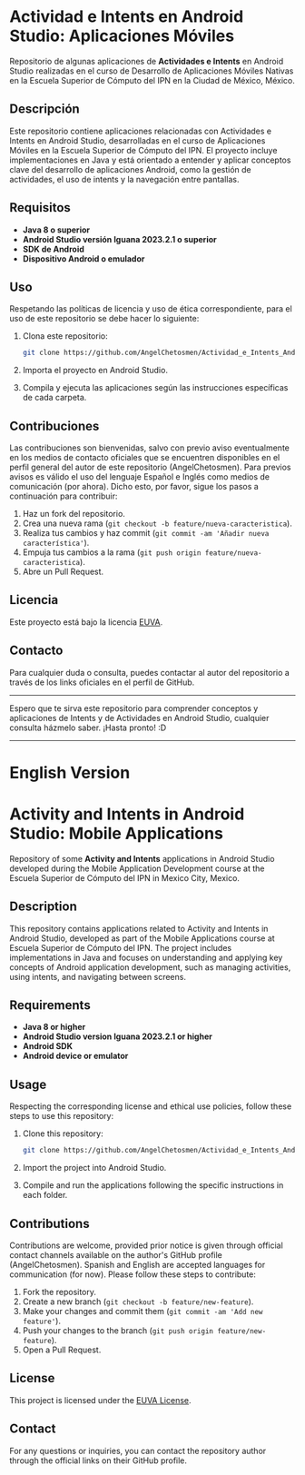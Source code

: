 # Actividad e Intents en Android Studio: Aplicaciones Móviles

Repositorio de algunas aplicaciones de **Actividades e Intents** en Android Studio realizadas en el curso de Desarrollo de Aplicaciones Móviles Nativas en la Escuela Superior de Cómputo del IPN en la Ciudad de México, México.

## Descripción

Este repositorio contiene aplicaciones relacionadas con Actividades e Intents en Android Studio, desarrolladas en el curso de Aplicaciones Móviles en la Escuela Superior de Cómputo del IPN. El proyecto incluye implementaciones en Java y está orientado a entender y aplicar conceptos clave del desarrollo de aplicaciones Android, como la gestión de actividades, el uso de intents y la navegación entre pantallas.

## Requisitos

- **Java 8 o superior**
- **Android Studio versión Iguana 2023.2.1 o superior**
- **SDK de Android**
- **Dispositivo Android o emulador**

## Uso

Respetando las políticas de licencia y uso de ética correspondiente, para el uso de este repositorio se debe hacer lo siguiente:

1. Clona este repositorio:

    ```bash
    git clone https://github.com/AngelChetosmen/Actividad_e_Intents_AndroidStudio_AplicacionesMoviles.git
    ```

2. Importa el proyecto en Android Studio.

3. Compila y ejecuta las aplicaciones según las instrucciones específicas de cada carpeta.

## Contribuciones

Las contribuciones son bienvenidas, salvo con previo aviso eventualmente en los medios de contacto oficiales que se encuentren disponibles en el perfil general del autor de este repositorio (AngelChetosmen). Para previos avisos es válido el uso del lenguaje Español e Inglés como medios de comunicación (por ahora). Dicho esto, por favor, sigue los pasos a continuación para contribuir:

1. Haz un fork del repositorio.
2. Crea una nueva rama (`git checkout -b feature/nueva-caracteristica`).
3. Realiza tus cambios y haz commit (`git commit -am 'Añadir nueva característica'`).
4. Empuja tus cambios a la rama (`git push origin feature/nueva-caracteristica`).
5. Abre un Pull Request.

## Licencia

Este proyecto está bajo la licencia [EUVA](LICENSE).

## Contacto

Para cualquier duda o consulta, puedes contactar al autor del repositorio a través de los links oficiales en el perfil de GitHub.

---

Espero que te sirva este repositorio para comprender conceptos y aplicaciones de Intents y de Actividades en Android Studio, cualquier consulta házmelo saber. ¡Hasta pronto! :D

---
# English Version
# Activity and Intents in Android Studio: Mobile Applications

Repository of some **Activity and Intents** applications in Android Studio developed during the Mobile Application Development course at the Escuela Superior de Cómputo del IPN in Mexico City, Mexico.

## Description

This repository contains applications related to Activity and Intents in Android Studio, developed as part of the Mobile Applications course at Escuela Superior de Cómputo del IPN. The project includes implementations in Java and focuses on understanding and applying key concepts of Android application development, such as managing activities, using intents, and navigating between screens.

## Requirements

- **Java 8 or higher**
- **Android Studio version Iguana 2023.2.1 or higher**
- **Android SDK**
- **Android device or emulator**

## Usage

Respecting the corresponding license and ethical use policies, follow these steps to use this repository:

1. Clone this repository:

    ```bash
    git clone https://github.com/AngelChetosmen/Actividad_e_Intents_AndroidStudio_AplicacionesMoviles.git
    ```

2. Import the project into Android Studio.

3. Compile and run the applications following the specific instructions in each folder.

## Contributions

Contributions are welcome, provided prior notice is given through official contact channels available on the author's GitHub profile (AngelChetosmen). Spanish and English are accepted languages for communication (for now). Please follow these steps to contribute:

1. Fork the repository.
2. Create a new branch (`git checkout -b feature/new-feature`).
3. Make your changes and commit them (`git commit -am 'Add new feature'`).
4. Push your changes to the branch (`git push origin feature/new-feature`).
5. Open a Pull Request.

## License

This project is licensed under the [EUVA License](LICENSE).

## Contact

For any questions or inquiries, you can contact the repository author through the official links on their GitHub profile.
